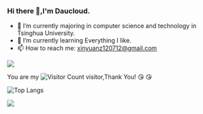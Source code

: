 ### Hi there 👋,I'm Daucloud.

- 🔭 I’m currently majoring in computer science and technology in Tsinghua University.
- 🌱 I’m currently learning Everything I like.
- 📫 How to reach me: xinyuanz120712@gmail.com

![](https://github-readme-stats.vercel.app/api?username=Daucloud&show_icons=true&theme=transparent)

You are my ![Visitor Count](https://profile-counter.glitch.me/Daucloud/count.svg) visitor,Thank You! :kissing_heart: :kissing_heart:

![Top Langs](https://github-readme-stats.vercel.app/api/top-langs/?username=Daucloud&layout=compact&theme=tokyonight)

![](https://github-readme-activity-graph.cyclic.app/graph?username=Daucloud&theme=dracula)
